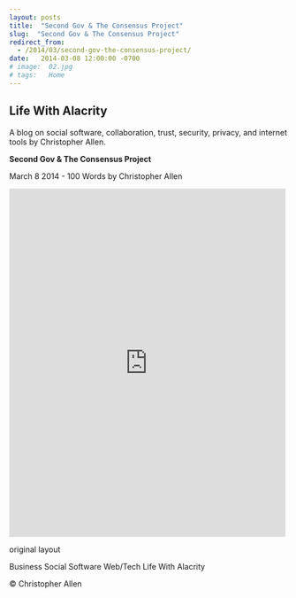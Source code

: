 ```yaml
---
layout: posts
title:  "Second Gov & The Consensus Project"
slug:  "Second Gov & The Consensus Project"
redirect_from:
  - /2014/03/second-gov-the-consensus-project/
date:   2014-03-08 12:00:00 -0700
# image:  02.jpg
# tags:   Home
---
```


## Life With Alacrity

A blog on social software, collaboration, trust, security, privacy, and internet tools by Christopher Allen.

**Second Gov & The Consensus Project**

March 8 2014 - 100 Words
by Christopher Allen

<iframe src="https://www.facebook.com/plugins/post.php?href=https%3A%2F%2Fwww.facebook.com%2FChristopherRayAllen%2Fposts%2F10152279829595540&show_text=true&width=500" width="500" height="629" style="border:none;overflow:hidden" scrolling="no" frameborder="0" allowfullscreen="true" allow="autoplay; clipboard-write; encrypted-media; picture-in-picture; web-share"></iframe>

original layout

Business Social Software Web/Tech
Life With Alacrity

© Christopher Allen